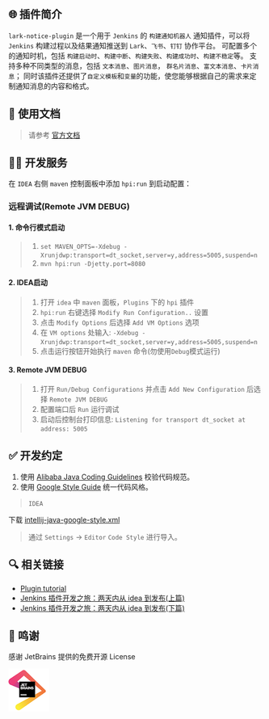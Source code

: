 ## 🌐 插件简介

`lark-notice-plugin` 是一个用于  `Jenkins` 的 `构建通知机器人` 通知插件，可以将 `Jenkins`
构建过程以及结果通知推送到 `Lark`、`飞书`、`钉钉` 协作平台。
可配置多个的通知时机，包括 `构建启动时`、`构建中断`、`构建失败`、`构建成功时`、`构建不稳定`等。
支持多种不同类型的消息，包括 `文本消息`、`图片消息`， `群名片消息`、`富文本消息`、`卡片消息`；
同时该插件还提供了`自定义模板`和`变量`的功能，使您能够根据自己的需求来定制通知消息的内容和格式。

## 📝 使用文档

> 请参考 [官方文档](https://721806280.github.io/lark-notice-plugin-doc)

## 🧑‍💻 开发服务

在 `IDEA` 右侧 `maven` 控制面板中添加 `hpi:run` 到启动配置：

### 远程调试(Remote JVM DEBUG)

#### 1. 命令行模式启动

> 1. `set MAVEN_OPTS=-Xdebug -Xrunjdwp:transport=dt_socket,server=y,address=5005,suspend=n`
> 2. `mvn hpi:run -Djetty.port=8080`

#### 2. IDEA启动

> 1. 打开 `idea` 中 `maven` 面板，`Plugins` 下的 `hpi` 插件
> 2. `hpi:run` 右键选择 `Modify Run Configuration..` 设置
> 3. 点击 `Modify Options` 后选择 `Add VM Options` 选项
> 4. 在 `VM options` 处输入: `-Xdebug -Xrunjdwp:transport=dt_socket,server=y,address=5005,suspend=n`
> 5. 点击运行按钮开始执行 `maven` 命令(勿使用`Debug`模式运行)

#### 3. Remote JVM DEBUG

> 1. 打开 `Run/Debug Configurations` 并点击 `Add New Configuration` 后选择 `Remote JVM DEBUG`
> 2. 配置端口后 `Run` 运行调试
> 3. 启动后控制台打印信息: `Listening for transport dt_socket at address: 5005`

## ✅ 开发约定

1. 使用 [Alibaba Java Coding Guidelines](https://plugins.jetbrains.com/plugin/10046-alibaba-java-coding-guidelines/)
   校验代码规范。
2. 使用 [Google Style Guide](https://github.com/google/styleguide) 统一代码风格。

> `IDEA`
>
下载 [intellij-java-google-style.xml](https://github.com/google/styleguide/blob/gh-pages/intellij-java-google-style.xml)
> 通过 `Settings` -> `Editor` `Code Style` 进行导入。

## 🔍️ 相关链接

- [Plugin tutorial](https://wiki.jenkins.io/display/JENKINS/Plugin+tutorial#Plugintutorial-SettingUpEnvironment)
- [Jenkins 插件开发之旅：两天内从 idea 到发布(上篇)](https://jenkins-zh.cn/wechat/articles/2019/05/2019-05-06-jenkins-plugin-develop-within-two-days-part01/)
- [Jenkins 插件开发之旅：两天内从 idea 到发布(下篇)](https://jenkins-zh.github.io/wechat/articles/2019/05/2019-05-08-jenkins-plugin-develop-within-two-days-part02/)

## 💚 鸣谢

感谢 JetBrains 提供的免费开源 License

[![JetBrains](docs/img/jetbrains.png)](https://www.jetbrains.com/?from=lark-notice-plugin)